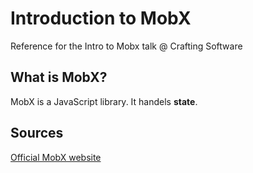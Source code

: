 # Introduction to MobX

Reference for the Intro to Mobx talk @ Crafting Software

## What is MobX?

MobX is a JavaScript library. It handels **state**. 




## Sources
[Official MobX website](https://mobx.js.org/getting-started.html)
